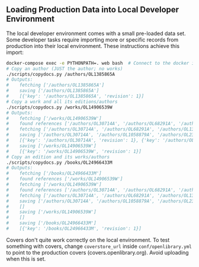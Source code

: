 ## Loading Production Data into Local Developer Environment	

The local developer environment comes with a small pre-loaded data set. Some developer tasks require importing more or specific records from production into their local environment. These instructions achieve this import:	

```bash	
docker-compose exec -e PYTHONPATH=. web bash  # Connect to the docker image
# Copy an author (JUST the author; no works)	
./scripts/copydocs.py /authors/OL1385865A	
# Outputs:	
#    fetching ['/authors/OL1385865A']	
#    saving ['/authors/OL1385865A']	
#    [{'key': '/authors/OL1385865A', 'revision': 1}]	
# Copy a work and all its editions/authors	
./scripts/copydocs.py /works/OL14906539W	
# Outputs:	
#    fetching ['/works/OL14906539W']	
#    found references ['/authors/OL30714A', '/authors/OL68291A', '/authors/OL1385865A', '/authors/OL1058879A', '/authors/OL238025A']	
#    fetching ['/authors/OL30714A', '/authors/OL68291A', '/authors/OL1385865A', '/authors/OL1058879A', '/authors/OL238025A']	
#    saving ['/authors/OL30714A', '/authors/OL1058879A', '/authors/OL238025A', '/authors/OL68291A', '/authors/OL1385865A']	
#    [{'key': '/authors/OL30714A', 'revision': 1}, {'key': '/authors/OL1058879A', 'revision': 1}, {'key': '/authors/OL238025A', 'revision': 1}, {'key': '/authors/OL68291A', 'revision': 1}]	
#    saving ['/works/OL14906539W']	
#    [{'key': '/works/OL14906539W', 'revision': 1}]	
# Copy an edition and its works/authors	
./scripts/copydocs.py /books/OL24966433M	
# Outputs:	
#    fetching ['/books/OL24966433M']	
#    found references ['/works/OL14906539W']	
#    fetching ['/works/OL14906539W']	
#    found references ['/authors/OL30714A', '/authors/OL68291A', '/authors/OL1385865A', '/authors/OL1058879A', '/authors/OL238025A']	
#    fetching ['/authors/OL30714A', '/authors/OL68291A', '/authors/OL1385865A', '/authors/OL1058879A', '/authors/OL238025A']	
#    saving ['/authors/OL30714A', '/authors/OL1058879A', '/authors/OL238025A', '/authors/OL68291A', '/authors/OL1385865A']	
#    []	
#    saving ['/works/OL14906539W']	
#    []	
#    saving ['/books/OL24966433M']	
#    [{'key': '/books/OL24966433M', 'revision': 1}]	
```	

Covers don't quite work correctly on the local environment. To test something with covers, change `coverstore_url` inside `conf/openlibrary.yml` to point to the production covers (covers.openlibrary.org). Avoid uploading when this is set.